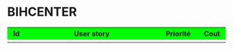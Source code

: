 # BIHCENTER
<table width="800px" cellspacing="0" cellpadding="0">
	<tr bgcolor="#00FF00">
		<th width="40px">Id</th>
		<th width="600px">User story</th> 
		<th width="100px">Priorit&eacute</th>
		<th width="60px">Cout</th>
	</tr>
	<tr>
		<td align="center"></td>
		<td></td>
		<td align="center"></td>
		<td align="center"></td>
	</tr>
</table>
